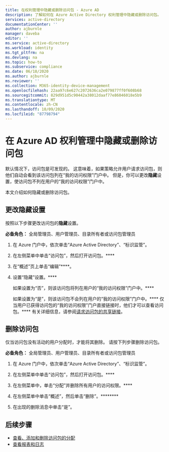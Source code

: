 ```yaml
---
title: 在权利管理中隐藏或删除访问包 - Azure AD
description: 了解如何在 Azure Active Directory 权利管理中隐藏或删除访问包。
services: active-directory
documentationCenter: ''
author: ajburnle
manager: daveba
editor: ''
ms.service: active-directory
ms.workload: identity
ms.tgt_pltfrm: na
ms.devlang: na
ms.topic: how-to
ms.subservice: compliance
ms.date: 06/18/2020
ms.author: ajburnle
ms.reviewer: ''
ms.collection: M365-identity-device-management
ms.openlocfilehash: 22aa97c6e627c2072636ca2e079877ff0f608b68
ms.sourcegitcommit: 829d951d5c90442a38012daaf77e86046018e5b9
ms.translationtype: MT
ms.contentlocale: zh-CN
ms.lasthandoff: 10/09/2020
ms.locfileid: "87798794"
---
```

# <a name="hide-or-delete-an-access-package-in-azure-ad-entitlement-management"></a>在 Azure AD 权利管理中隐藏或删除访问包

默认情况下，访问包是可发现的。 这意味着，如果策略允许用户请求访问包，则他们自动会看到该访问包列在“我的访问权限”门户中。 但是，你可以更改**隐藏**设置，使访问包不列在用户的“我的访问权限”门户中。

本文介绍如何隐藏或删除访问包。

## <a name="change-the-hidden-setting"></a>更改隐藏设置

按照以下步骤更改访问包的**隐藏**设置。

**必备角色：** 全局管理员、用户管理员、目录所有者或访问包管理员

1. 在 Azure 门户中，依次单击“Azure Active Directory”、“标识监管”。  

1. 在左侧菜单中单击“访问包”，然后打开访问包。****

1. 在“概述”页上单击“编辑”****。

1. 设置“隐藏”设置。****

    如果设置为“否”，则该访问包将列在用户的“我的访问权限”门户中。****

    如果设置为“是”，则该访问包不会列在用户的“我的访问权限”门户中。**** 仅当用户已获得访问包的“我的访问权限”门户直接链接时，他们才可以查看访问包。**** 有关详细信息，请参阅[请求访问包的共享链接](entitlement-management-access-package-settings.md)。

## <a name="delete-an-access-package"></a>删除访问包

仅当访问包没有活动的用户分配时，才能将其删除。 请按下列步骤删除访问包。

**必备角色：** 全局管理员、用户管理员、目录所有者或访问包管理员

1. 在 Azure 门户中，依次单击“Azure Active Directory”、“标识监管”。  

1. 在左侧菜单中单击“访问包”，然后打开访问包。****

1. 在左侧菜单中，单击“分配”并删除所有用户的访问权限。****

1. 在左侧菜单中单击“概述”，然后单击“删除”。********

1. 在出现的删除消息中单击“是”。

## <a name="next-steps"></a>后续步骤

- [查看、添加和删除访问包的分配](entitlement-management-access-package-assignments.md)
- [查看报表和日志](entitlement-management-reports.md)
